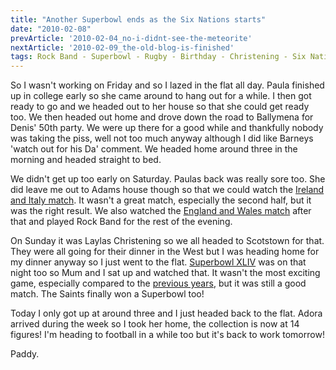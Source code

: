 ```yaml
---
title: "Another Superbowl ends as the Six Nations starts"
date: "2010-02-08"
prevArticle: '2010-02-04_no-i-didnt-see-the-meteorite'
nextArticle: '2010-02-09_the-old-blog-is-finished'
tags: Rock Band - Superbowl - Rugby - Birthday - Christening - Six Nations
---
```

So I wasn't working on Friday and so I lazed in the flat all day. Paula finished up in college early so she came around to hang out for a while. I then got ready to go and we headed out to her house so that she could get ready too. We then headed out home and drove down the road to Ballymena for Denis' 50th party. We were up there for a good while and thankfully nobody was taking the piss, well not too much anyway although I did like Barneys 'watch out for his Da' comment. We headed home around three in the morning and headed straight to bed.

We didn't get up too early on Saturday. Paulas back was really sore too. She did leave me out to Adams house though so that we could watch the [Ireland and Italy match](http://www.rte.ie/sport/rugby/sixnations/2010/0206/ireland_italy1.html). It wasn't a great match, especially the second half, but it was the right result. We also watched the [England and Wales match](http://www.rte.ie/sport/rugby/sixnations/2010/0206/england_wales.html) after that and played Rock Band for the rest of the evening.

On Sunday it was Laylas Christening so we all headed to Scotstown for that. They were all going for their dinner in the West but I was heading home for my dinner anyway so I just went to the flat. [Superbowl XLIV](http://www.rte.ie/sport/other/2010/0208/neworleanssaints_indianapoliscolts.html) was on that night too so Mum and I sat up and watched that. It wasn't the most exciting game, especially compared to the [previous years](/posts/2009-02-02_stock-takes-injuries-and-laughs), but it was still a good match. The Saints finally won a Superbowl too!

Today I only got up at around three and I just headed back to the flat. Adora arrived during the week so I took her home, the collection is now at 14 figures! I'm heading to football in a while too but it's back to work tomorrow!

Paddy.